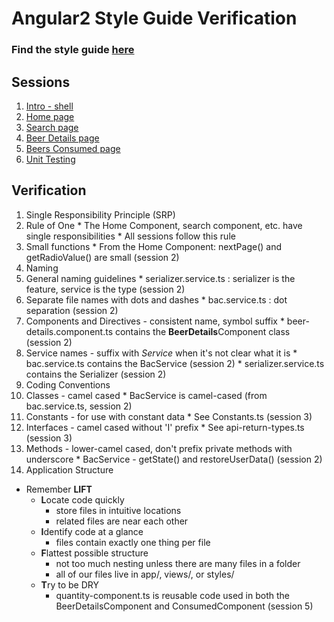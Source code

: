 # Angular2 Style Guide Verification
### Find the style guide [here](https://angular.io/docs/ts/latest/guide/style-guide.html)

## Sessions

1. [Intro - shell](http://plnkr.co/edit/PNagJuu0kuSdtQVVILPP?p=preview)
1. [Home page](http://plnkr.co/edit/DDjowr23cqbiygwuttn9?p=preview)
1. [Search page](http://plnkr.co/edit/zRd8hCYzothzrzwWYlC6?p=preview)
1. [Beer Details page](https://plnkr.co/edit/Ue1Y4OZBjdE1vfASA0OB?p=preview)
1. [Beers Consumed page](http://plnkr.co/edit/Chb9YAUSIZ4nOZogRM2r?p=preview)
1. [Unit Testing](http://plnkr.co/edit/VKnB6Rwg8rNHjbqoc0HH?p=preview)

## Verification

1. Single Responsibility Principle (SRP)
  1. Rule of One
    * The Home Component, search component, etc. have single responsibilities
    * All sessions follow this rule
  1. Small functions
    * From the Home Component: nextPage() and getRadioValue() are small (session 2)
1. Naming
  1. General naming guidelines
    * serializer.service.ts : serializer is the feature, service is the type (session 2)
  1. Separate file names with dots and dashes
    * bac.service.ts : dot separation (session 2)
  1. Components and Directives - consistent name, symbol suffix
    * beer-details.component.ts contains the **BeerDetails**Component class (session 2)
  1. Service names - suffix with *Service* when it's not clear what it is
    * bac.service.ts contains the BacService (session 2)
    * serializer.service.ts contains the Serializer (session 2)
1. Coding Conventions
  1. Classes - camel cased
    * BacService is camel-cased (from bac.service.ts, session 2)
  1. Constants - for use with constant data
    * See Constants.ts (session 3)
  1. Interfaces - camel cased without 'I' prefix
    * See api-return-types.ts (session 3)
  1. Methods - lower-camel cased, don't prefix private methods with underscore
    * BacService - getState() and restoreUserData() (session 2)
1. Application Structure
  * Remember **LIFT**
    * **L**ocate code quickly
      * store files in intuitive locations
      * related files are near each other
    * **I**dentify code at a glance
      * files contain exactly one thing per file
    * **F**lattest possible structure
      * not too much nesting unless there are many files in a folder
      * all of our files live in app/, views/, or styles/
    * **T**ry to be DRY
      * quantity-component.ts is reusable code used in both the BeerDetailsComponent and ConsumedComponent (session 5)
